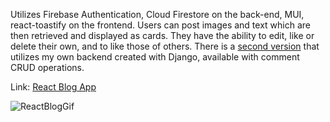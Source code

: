 Utilizes Firebase Authentication, Cloud Firestore on the back-end, MUI, react-toastify on the frontend. Users can post images and text which are then retrieved and displayed as cards. They have the ability to edit, like or delete their own, and to like those of others. There is a <a href="https://github.com/ahua1994/django-react-blog-ahua">second version</a> that utilizes my own backend created with Django, available with comment CRUD operations. 

Link: <a href="https://fireblog-ahua.web.app/">React Blog App</a>

![ReactBlogGif]("https://github.com/ahua1994/blog-app-ahua/blob/master/src/helpers/React-Blog-App.gif")
